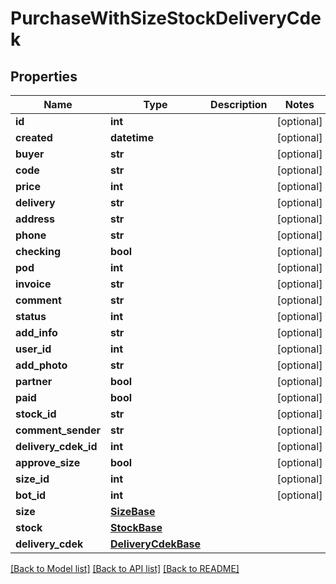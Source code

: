 # PurchaseWithSizeStockDeliveryCdek

## Properties
Name | Type | Description | Notes
------------ | ------------- | ------------- | -------------
**id** | **int** |  | [optional] 
**created** | **datetime** |  | [optional] 
**buyer** | **str** |  | [optional] 
**code** | **str** |  | [optional] 
**price** | **int** |  | [optional] 
**delivery** | **str** |  | [optional] 
**address** | **str** |  | [optional] 
**phone** | **str** |  | [optional] 
**checking** | **bool** |  | [optional] 
**pod** | **int** |  | [optional] 
**invoice** | **str** |  | [optional] 
**comment** | **str** |  | [optional] 
**status** | **int** |  | [optional] 
**add_info** | **str** |  | [optional] 
**user_id** | **int** |  | [optional] 
**add_photo** | **str** |  | [optional] 
**partner** | **bool** |  | [optional] 
**paid** | **bool** |  | [optional] 
**stock_id** | **str** |  | [optional] 
**comment_sender** | **str** |  | [optional] 
**delivery_cdek_id** | **int** |  | [optional] 
**approve_size** | **bool** |  | [optional] 
**size_id** | **int** |  | [optional] 
**bot_id** | **int** |  | [optional] 
**size** | [**SizeBase**](SizeBase.md) |  | 
**stock** | [**StockBase**](StockBase.md) |  | 
**delivery_cdek** | [**DeliveryCdekBase**](DeliveryCdekBase.md) |  | 

[[Back to Model list]](../README.md#documentation-for-models) [[Back to API list]](../README.md#documentation-for-api-endpoints) [[Back to README]](../README.md)

